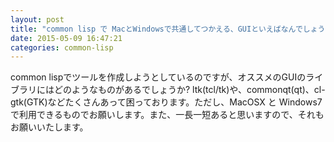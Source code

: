 ```yaml
---
layout: post
title: "common lisp で MacとWindowsで共通してつかえる、GUIといえばなんでしょうか?"
date: 2015-05-09 16:47:21
categories: common-lisp
---
```

<p>common lispでツールを作成しようとしているのですが、オススメのGUIのライブラリにはどのようなものがあるでしょうか? ltk(tcl/tk)や、commonqt(qt)、cl-gtk(GTK)などたくさんあって困っております。ただし、MacOSX と Windows7 で利用できるものでお願いします。また、一長一短あると思いますので、それもお願いいたします。</p>
